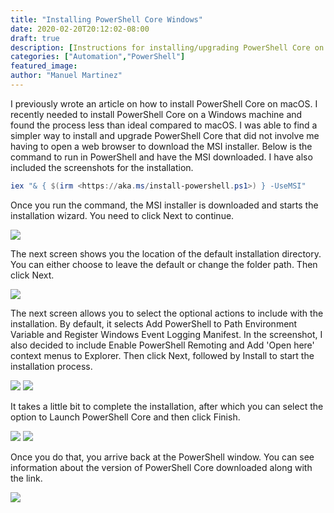 ```yaml
---
title: "Installing PowerShell Core Windows"
date: 2020-02-20T20:12:02-08:00
draft: true
description: [Instructions for installing/upgrading PowerShell Core on Windows using PowerShell]
categories: ["Automation","PowerShell"]
featured_image:
author: "Manuel Martinez"
---
```


I previously wrote an article on how to install PowerShell Core on macOS. I recently needed to install PowerShell Core on a Windows machine and found the process less than ideal compared to macOS. I was able to find a simpler way to install and upgrade PowerShell Core that did not involve me having to open a web browser to download the MSI installer. Below is the command to run in PowerShell and have the MSI downloaded. I have also included the screenshots for the installation.

```powershell
iex "& { $(irm <https://aka.ms/install-powershell.ps1>) } -UseMSI"
```

Once you run the command, the MSI installer is downloaded and starts the installation wizard. You need to click Next to continue.

<img src = "/images/2020/2020-02/PSCoreWindows1.png"></img>

The next screen shows you the location of the default installation directory. You can either choose to leave the default or change the folder path. Then click Next.

<img src = "/images/2020/2020-02/PSCoreWindows2.png"></img>

The next screen allows you to select the optional actions to include with the installation. By default, it selects Add PowerShell to Path Environment Variable and Register Windows Event Logging Manifest. In the screenshot, I also decided to include Enable PowerShell Remoting and Add 'Open here' context menus to Explorer. Then click Next, followed by Install to start the installation process.

<img src = "/images/2020/2020-02/PSCoreWindows3.png"></img>
<img src = "/images/2020/2020-02/PSCoreWindows4.png"></img>

It takes a little bit to complete the installation, after which you can select the option to Launch PowerShell Core and then click Finish.

<img src = "/images/2020/2020-02/PSCoreWindows5.png"></img>
<img src = "/images/2020/2020-02/PSCoreWindows6.png"></img>

Once you do that, you arrive back at the PowerShell window. You can see information about the version of PowerShell Core downloaded along with the link.

<img src = "/images/2020/2020-02/PSCoreWindows7.png"></img>